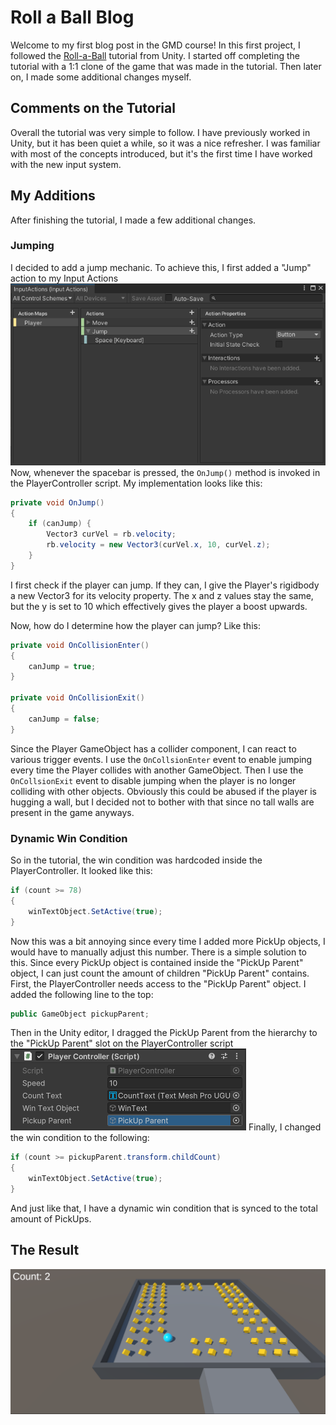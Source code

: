 # Roll a Ball Blog
Welcome to my first blog post in the GMD course! In this first project, I followed the [Roll-a-Ball](https://learn.unity.com/project/roll-a-ball) tutorial from Unity. I started off completing the tutorial with a 1:1 clone of the game that was made in the tutorial. Then later on, I made some additional changes myself.

## Comments on the Tutorial
Overall the tutorial was very simple to follow. I have previously worked in Unity, but it has been quiet a while, so it was a nice refresher. I was familiar with most of the concepts introduced, but it's the first time I have worked with the new input system.

## My Additions
After finishing the tutorial, I made a few additional changes.
### Jumping
I decided to add a jump mechanic. To achieve this, I first added a "Jump" action to my Input Actions
![Unity Input Actions](input-actions.png)
Now, whenever the spacebar is pressed, the `OnJump()` method is invoked in the PlayerController script. My implementation looks like this:
```c#
private void OnJump()
{
    if (canJump) {
        Vector3 curVel = rb.velocity;
        rb.velocity = new Vector3(curVel.x, 10, curVel.z);
    }
}
```
I first check if the player can jump. If they can, I give the Player's rigidbody a new Vector3 for its velocity property. The x and z values stay the same, but the y is set to 10 which effectively gives the player a boost upwards.

Now, how do I determine how the player can jump? Like this:
```c#
private void OnCollisionEnter()
{
    canJump = true;
}

private void OnCollisionExit()
{
    canJump = false;
}
```
Since the Player GameObject has a collider component, I can react to various trigger events. I use the `OnCollsionEnter` event to enable jumping every time the Player collides with another GameObject. Then I use the `OnCollsionExit` event to disable jumping when the player is no longer colliding with other objects. Obviously this could be abused if the player is hugging a wall, but I decided not to bother with that since no tall walls are present in the game anyways.

### Dynamic Win Condition
So in the tutorial, the win condition was hardcoded inside the PlayerController. It looked like this:
```c#
if (count >= 78)
{
    winTextObject.SetActive(true);
}
```
Now this was a bit annoying since every time I added more PickUp objects, I would have to manually adjust this number. There is a simple solution to this. Since every PickUp object is contained inside the "PickUp Parent" object, I can just count the amount of children "PickUp Parent" contains. First, the PlayerController needs access to the "PickUp Parent" object. I added the following line to the top:
```c#
public GameObject pickupParent;
```
Then in the Unity editor, I dragged the PickUp Parent from the hierarchy to the "PickUp Parent" slot on the PlayerController script
![PlayerController Dependency Injection](PlayerController-dependency-injection.png)
Finally, I changed the win condition to the following:
```c#
if (count >= pickupParent.transform.childCount)
{
    winTextObject.SetActive(true);
}
```
And just like that, I have a dynamic win condition that is synced to the total amount of PickUps.

## The Result
![Roll a Ball preview](roll-a-ball-preview.png)